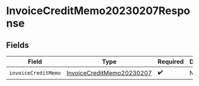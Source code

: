 # InvoiceCreditMemo20230207Response


## Fields

| Field                                                                         | Type                                                                          | Required                                                                      | Description                                                                   |
| ----------------------------------------------------------------------------- | ----------------------------------------------------------------------------- | ----------------------------------------------------------------------------- | ----------------------------------------------------------------------------- |
| `invoiceCreditMemo`                                                           | [InvoiceCreditMemo20230207](../../models/shared/invoicecreditmemo20230207.md) | :heavy_check_mark:                                                            | N/A                                                                           |